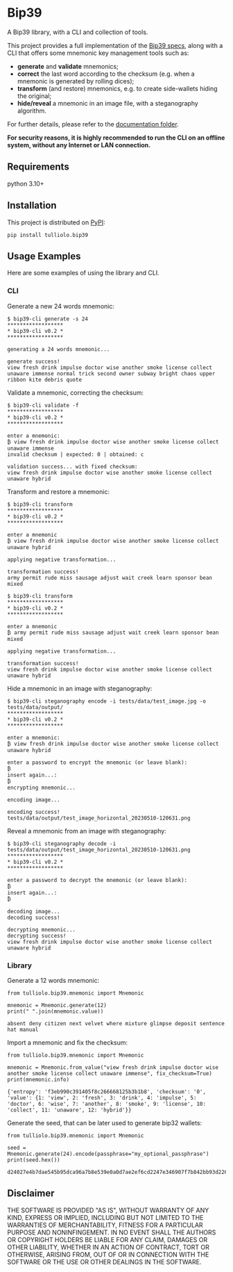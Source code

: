 # Bip39
A Bip39 library, with a CLI and collection of tools.

This project provides a full implementation of the [Bip39 specs](https://github.com/bitcoin/bips/blob/master/bip-0039.mediawiki), along with a CLI that offers some mnemonic key management tools such as:
- **generate** and **validate** mnemonics;
- **correct** the last word according to the checksum (e.g. when a mnemonic is generated by rolling dices);
- **transform** (and restore) mnemonics, e.g. to create side-wallets hiding the original;
- **hide/reveal** a mnemonic in an image file, with a steganography algorithm.

For further details, please refer to the [documentation folder](https://github.com/tulliolo/bip39/wiki).

**For security reasons, it is highly recommended to run the CLI on an offline system, without any Internet or LAN connection.**

## Requirements
python 3.10+

## Installation
This project is distributed on [PyPI](https://pypi.org/):
```
pip install tulliolo.bip39
```

## Usage Examples
Here are some examples of using the library and CLI.

### CLI
Generate a new 24 words mnemonic:
```
$ bip39-cli generate -s 24
******************
* bip39-cli v0.2 *
******************

generating a 24 words mnemonic...

generate success!
view fresh drink impulse doctor wise another smoke license collect unaware immense normal trick second owner subway bright chaos upper ribbon kite debris quote
```

Validate a mnemonic, correcting the checksum:
```
$ bip39-cli validate -f
******************
* bip39-cli v0.2 *
******************

enter a mnemonic:
₿ view fresh drink impulse doctor wise another smoke license collect unaware immense
invalid checksum | expected: 0 | obtained: c

validation success... with fixed checksum:
view fresh drink impulse doctor wise another smoke license collect unaware hybrid
```

Transform and restore a mnemonic:
```
$ bip39-cli transform
******************
* bip39-cli v0.2 *
******************

enter a mnemonic
₿ view fresh drink impulse doctor wise another smoke license collect unaware hybrid

applying negative transformation...

transformation success!
army permit rude miss sausage adjust wait creek learn sponsor bean mixed

$ bip39-cli transform
******************
* bip39-cli v0.2 *
******************

enter a mnemonic
₿ army permit rude miss sausage adjust wait creek learn sponsor bean mixed

applying negative transformation...

transformation success!
view fresh drink impulse doctor wise another smoke license collect unaware hybrid
```

Hide a mnemonic in an image with steganography:
```
$ bip39-cli steganography encode -i tests/data/test_image.jpg -o tests/data/output/
******************
* bip39-cli v0.2 *
******************

enter a mnemonic:
₿ view fresh drink impulse doctor wise another smoke license collect unaware hybrid

enter a password to encrypt the mnemonic (or leave blank):
₿ 
insert again...:
₿ 
encrypting mnemonic...

encoding image...

encoding success!
tests/data/output/test_image_horizontal_20230510-120631.png
```

Reveal a mnemonic from an image with steganography:
```
$ bip39-cli steganography decode -i tests/data/output/test_image_horizontal_20230510-120631.png 
******************
* bip39-cli v0.2 *
******************

enter a password to decrypt the mnemonic (or leave blank):
₿ 
insert again...:
₿ 

decoding image...
decoding success!

decrypting mnemonic...
decrypting success!
view fresh drink impulse doctor wise another smoke license collect unaware hybrid
```

### Library
Generate a 12 words mnemonic:

```
from tulliolo.bip39.mnemonic import Mnemonic

mnemonic = Mnemonic.generate(12)
print(" ".join(mnemonic.value))

absent deny citizen next velvet where mixture glimpse deposit sentence hat manual
```

Import a mnemonic and fix the checksum:
```
from tulliolo.bip39.mnemonic import Mnemonic

mnemonic = Mnemonic.from_value("view fresh drink impulse doctor wise another smoke license collect unaware immense", fix_checksum=True)
print(mnemonic.info)

{'entropy': 'f3eb990c391405f8c266668125b3b1b8', 'checksum': '0', 'value': {1: 'view', 2: 'fresh', 3: 'drink', 4: 'impulse', 5: 'doctor', 6: 'wise', 7: 'another', 8: 'smoke', 9: 'license', 10: 'collect', 11: 'unaware', 12: 'hybrid'}}
```

Generate the seed, that can be later used to generate bip32 wallets:
```
from tulliolo.bip39.mnemonic import Mnemonic

seed = Mnemonic.generate(24).encode(passphrase="my_optional_passphrase")
print(seed.hex())

d24027e4b7dae545b95dca96a7b8e539e0a0d7ae2ef6cd2247e346907f7b842bb93d2268ee3bd28eede481b0ddab0b44f04ed49b4a4904ee7882677dd2677ac2
```


## Disclaimer

THE SOFTWARE IS PROVIDED "AS IS", WITHOUT WARRANTY OF ANY KIND, EXPRESS OR IMPLIED, INCLUDING BUT NOT LIMITED TO THE WARRANTIES OF MERCHANTABILITY,
FITNESS FOR A PARTICULAR PURPOSE AND NONINFINGEMENT. IN NO EVENT SHALL THE AUTHORS OR COPYRIGHT HOLDERS BE LIABLE FOR ANY CLAIM, DAMAGES OR OTHER
LIABILITY, WHETHER IN AN ACTION OF CONTRACT, TORT OR OTHERWISE, ARISING FROM, OUT OF OR IN CONNECTION WITH THE SOFTWARE OR THE USE OR OTHER DEALINGS IN THE
SOFTWARE.

